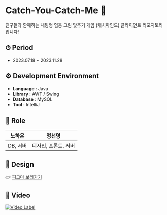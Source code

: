 # Catch-You-Catch-Me 🎨

친구들과 함께하는 채팅형 협동 그림 맞추기 게임 (캐치마인드) 클라이언트 리포지토리 입니다!

## ⏱ Period
- 2023.07.18 ~ 2023.11.28

## ⚙️ Development Environment
- **Language** : Java
- **Library** : AWT / Swing
- **Database** : MySQL
- **Tool** : IntelliJ

## 🙏 Role
|노하은|정선영|
|---|---|
|DB, 서버|디자인, 프론트, 서버|

## 💄 Design
👉 [피그마 보러가기](https://www.figma.com/file/RqdXIGfHfRenAWGzKcrczF/CatchYourCatchMe?type=design&node-id=0-1&mode=design&t=jwDtoAdwAENtteGM-0)

## 🎥 Video
[![Video Label](http://img.youtube.com/vi/9DA_QAIHoG8/0.jpg)](https://youtu.be/9DA_QAIHoG8)
